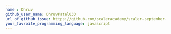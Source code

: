 ```yaml
---
name : Dhruv
github_user_name: DhruvPatel033
url_of_github_issue: https://github.com/scaleracademy/scaler-september-open-source-challenge/issues/249#issue-1358830595
your_favroite_programming_language: javascript
---
```

